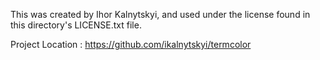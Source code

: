 This was created by Ihor Kalnytskyi, and used under the license found in this directory's LICENSE.txt file.


Project Location : https://github.com/ikalnytskyi/termcolor

